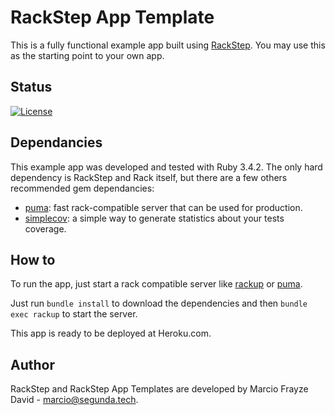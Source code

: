 # RackStep App Template

This is a fully functional example app built using [RackStep](https://github.com/marciofrayze/rackstep). You may use this
as the starting point to your own app.

## Status

[![License](https://img.shields.io/badge/license-MIT-brightgreen.svg)](https://github.com/marciofrayze/rackstep/blob/master/LICENSE)

## Dependancies

This example app was developed and tested with Ruby 3.4.2. The only hard
dependency is RackStep and Rack itself, but there are a few others recommended gem
dependancies:
- [puma](https://github.com/puma/puma): fast rack-compatible server that can be used for production.
- [simplecov](https://github.com/simplecov-ruby/simplecov): a simple way to generate statistics about your tests coverage.

## How to

To run the app, just start a rack compatible server like [rackup](https://github.com/rack/rackup) or [puma](https://github.com/puma/puma).

Just run `bundle install` to download the dependencies and then `bundle exec rackup` to start the server.

This app is ready to be deployed at Heroku.com.

## Author

RackStep and RackStep App Templates are developed by Marcio Frayze David -
marcio@segunda.tech.
